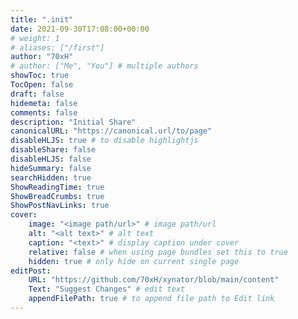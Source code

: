 ```yaml
---
title: ".init"
date: 2021-09-30T17:08:00+00:00
# weight: 1
# aliases: ["/first"]
author: "70xH"
# author: ["Me", "You"] # multiple authors
showToc: true
TocOpen: false
draft: false
hidemeta: false
comments: false
description: "Initial Share"
canonicalURL: "https://canonical.url/to/page"
disableHLJS: true # to disable highlightjs
disableShare: false
disableHLJS: false
hideSummary: false
searchHidden: true
ShowReadingTime: true
ShowBreadCrumbs: true
ShowPostNavLinks: true
cover:
    image: "<image path/url>" # image path/url
    alt: "<alt text>" # alt text
    caption: "<text>" # display caption under cover
    relative: false # when using page bundles set this to true
    hidden: true # only hide on current single page
editPost:
    URL: "https://github.com/70xH/xynator/blob/main/content"
    Text: "Suggest Changes" # edit text
    appendFilePath: true # to append file path to Edit link
---
```

